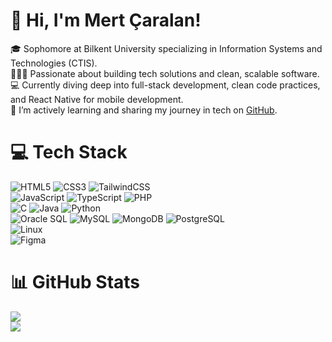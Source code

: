 # 👋 Hi, I'm Mert Çaralan!
🎓 Sophomore at Bilkent University specializing in Information Systems and Technologies (CTIS).<br/>
👨🏻‍💻 Passionate about building tech solutions and clean, scalable software.<br/>
💻 Currently diving deep into full-stack development, clean code practices, and React Native for mobile development.<br/>
🌱 I’m actively learning and sharing my journey in tech on [GitHub](https://github.com/mertcaralan).<br/>

# 💻 Tech Stack
![HTML5](https://img.shields.io/badge/html5-%23E34F26.svg?style=for-the-badge&logo=html5&logoColor=white)
![CSS3](https://img.shields.io/badge/css3-%231572B6.svg?style=for-the-badge&logo=css3&logoColor=white)
![TailwindCSS](https://img.shields.io/badge/tailwindcss-%2338B2AC.svg?style=for-the-badge&logo=tailwind-css&logoColor=white)<br/>
![JavaScript](https://img.shields.io/badge/javascript-%23323330.svg?style=for-the-badge&logo=javascript&logoColor=%23F7DF1E)
![TypeScript](https://img.shields.io/badge/typescript-%23007ACC.svg?style=for-the-badge&logo=typescript&logoColor=white)
![PHP](https://img.shields.io/badge/php-%23777BB4.svg?style=for-the-badge&logo=php&logoColor=white)<br/>
![C](https://img.shields.io/badge/c-%2300599C.svg?style=for-the-badge&logo=c&logoColor=white)
![Java](https://img.shields.io/badge/java-%23ED8B00.svg?style=for-the-badge&logo=openjdk&logoColor=white)
![Python](https://img.shields.io/badge/python-3670A0?style=for-the-badge&logo=python&logoColor=ffdd54)<br/>
![Oracle SQL](https://img.shields.io/badge/oracle%20sql-%23F80000.svg?style=for-the-badge&logo=oracle&logoColor=white)
![MySQL](https://img.shields.io/badge/mysql-%2300A9E2.svg?style=for-the-badge&logo=mysql&logoColor=white)
![MongoDB](https://img.shields.io/badge/mongodb-%2300A150.svg?style=for-the-badge&logo=mongodb&logoColor=white)
![PostgreSQL](https://img.shields.io/badge/postgresql-%2300477D.svg?style=for-the-badge&logo=postgresql&logoColor=white)<br/>
![Linux](https://img.shields.io/badge/linux-%23FCC624.svg?style=for-the-badge&logo=linux&logoColor=black)<br/>
![Figma](https://img.shields.io/badge/figma-%23F24E1E.svg?style=for-the-badge&logo=figma&logoColor=white)

# 📊 GitHub Stats
![](https://github-readme-stats.vercel.app/api?username=mertcaralan&theme=radical&hide_border=false&include_all_commits=true&count_private=true)<br/>
![](https://github-profile-trophy.vercel.app/?username=mertcaralan&theme=radical&no-frame=false&no-bg=true&margin-w=4)
